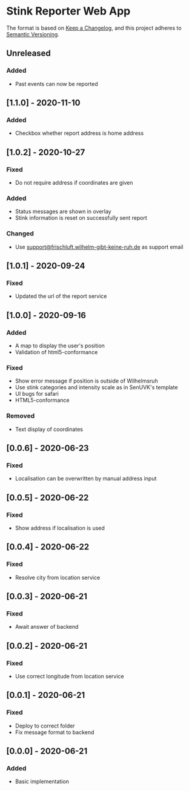 # Stink Reporter Web App

The format is based on [Keep a Changelog](https://keepachangelog.com/en/1.0.0/),
and this project adheres to [Semantic Versioning](https://semver.org/spec/v2.0.0.html).

## Unreleased

### Added

- Past events can now be reported
## [1.1.0] - 2020-11-10

### Added

- Checkbox whether report address is home address

## [1.0.2] - 2020-10-27

### Fixed

- Do not require address if coordinates are given

### Added

- Status messages are shown in overlay
- Stink information is reset on successfully sent report

### Changed

- Use support@frischluft.wilhelm-gibt-keine-ruh.de as support email

## [1.0.1] - 2020-09-24

### Fixed

- Updated the url of the report service

## [1.0.0] - 2020-09-16

### Added

- A map to display the user's position
- Validation of html5-conformance

### Fixed

- Show error message if position is outside of Wilhelmsruh
- Use stink categories and intensity scale as in SenUVK's template
- UI bugs for safari
- HTML5-conformance

### Removed

- Text display of coordinates

## [0.0.6] - 2020-06-23

### Fixed

- Localisation can be overwritten by manual address input

## [0.0.5] - 2020-06-22

### Fixed

- Show address if localisation is used

## [0.0.4] - 2020-06-22

### Fixed

- Resolve city from location service

## [0.0.3] - 2020-06-21

### Fixed

- Await answer of backend

## [0.0.2] - 2020-06-21

### Fixed

- Use correct longitude from location service

## [0.0.1] - 2020-06-21

### Fixed

- Deploy to correct folder
- Fix message format to backend

## [0.0.0] - 2020-06-21

### Added

- Basic implementation
